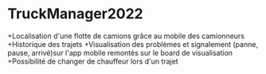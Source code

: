 # TruckManager2022

+Localisation d'une flotte de camions grâce au mobile des camionneurs
+Historique des trajets
+Visualisation des problèmes et signalement (panne, pause, arrivé)sur l'app mobile remontés sur le board de visualisation
+Possibilité de changer de chauffeur lors d'un trajet
